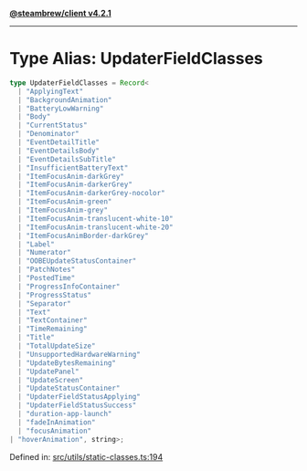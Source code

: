 [**@steambrew/client v4.2.1**](../README.md)

***

# Type Alias: UpdaterFieldClasses

```ts
type UpdaterFieldClasses = Record<
  | "ApplyingText"
  | "BackgroundAnimation"
  | "BatteryLowWarning"
  | "Body"
  | "CurrentStatus"
  | "Denominator"
  | "EventDetailTitle"
  | "EventDetailsBody"
  | "EventDetailsSubTitle"
  | "InsufficientBatteryText"
  | "ItemFocusAnim-darkGrey"
  | "ItemFocusAnim-darkerGrey"
  | "ItemFocusAnim-darkerGrey-nocolor"
  | "ItemFocusAnim-green"
  | "ItemFocusAnim-grey"
  | "ItemFocusAnim-translucent-white-10"
  | "ItemFocusAnim-translucent-white-20"
  | "ItemFocusAnimBorder-darkGrey"
  | "Label"
  | "Numerator"
  | "OOBEUpdateStatusContainer"
  | "PatchNotes"
  | "PostedTime"
  | "ProgressInfoContainer"
  | "ProgressStatus"
  | "Separator"
  | "Text"
  | "TextContainer"
  | "TimeRemaining"
  | "Title"
  | "TotalUpdateSize"
  | "UnsupportedHardwareWarning"
  | "UpdateBytesRemaining"
  | "UpdatePanel"
  | "UpdateScreen"
  | "UpdateStatusContainer"
  | "UpdaterFieldStatusApplying"
  | "UpdaterFieldStatusSuccess"
  | "duration-app-launch"
  | "fadeInAnimation"
  | "focusAnimation"
| "hoverAnimation", string>;
```

Defined in: [src/utils/static-classes.ts:194](https://github.com/SteamClientHomebrew/SDK/blob/main/typescript-packages/client/src/utils/static-classes.ts#L194)
